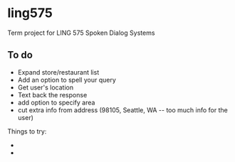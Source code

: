 # ling575
Term project for LING 575 Spoken Dialog Systems

## To do
- Expand store/restaurant list
- Add an option to spell your query
- Get user's location
- Text back the response
- add option to specify area
- cut extra info from address (98105, Seattle, WA -- too much info for the user)

Things to try:
- <say-as interpret-as="telephone">
-
